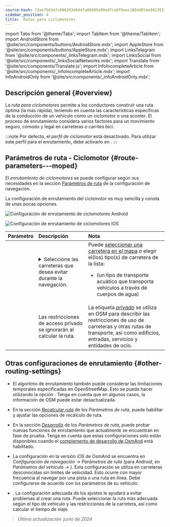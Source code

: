 ```yaml
---
source-hash: f3ae7502efc866393db44fa06909a99ed7ca0f9aec1864d654e84235132cb2f5
sidebar_position: 4
title:  Rutas para ciclomotores
---
```

import Tabs from '@theme/Tabs';
import TabItem from '@theme/TabItem';
import AndroidStore from '@site/src/components/buttons/AndroidStore.mdx';
import AppleStore from '@site/src/components/buttons/AppleStore.mdx';
import LinksTelegram from '@site/src/components/_linksTelegram.mdx';
import LinksSocial from '@site/src/components/_linksSocialNetworks.mdx';
import Translate from '@site/src/components/Translate.js';
import InfoIncompleteArticle from '@site/src/components/_infoIncompleteArticle.mdx';
import InfoAndroidOnly from '@site/src/components/_infoAndroidOnly.mdx';



## Descripción general {#overview}

La *ruta para ciclomotores* permite a los conductores construir una ruta óptima (la más rápida), teniendo en cuenta las características específicas de la conducción de un vehículo como un ciclomotor o una scooter. El proceso de enrutamiento considera varios factores para un movimiento seguro, cómodo y legal en carreteras o carriles bici.

:::note
Por defecto, el *perfil de ciclomotor* está desactivado. Para utilizar este perfil para el enrutamiento, debe activarlo en *<Translate android="true" ids="shared_string_menu,shared_string_settings,application_profiles"/>*.
:::


## Parámetros de ruta - Ciclomotor {#route-parameters---moped}

El *enrutamiento de ciclomotores* se puede configurar según sus necesidades en la sección [Parámetros de ruta](../guidance/navigation-settings.md#route-parameters) de la configuración de navegación.

La configuración de enrutamiento del ciclomotor es muy sencilla y consta de unas pocas opciones.

<Tabs groupId="operating-systems">

<TabItem value="android" label="Android">

![Configuración de enrutamiento de ciclomotores Android](@site/static/img/navigation/routing/moped_routing_andr.png)

</TabItem>

<TabItem value="ios" label="iOS">

![Configuración de enrutamiento de ciclomotores iOS](@site/static/img/navigation/routing/moped_routing_ios.png)

</TabItem>

</Tabs>

| Parámetro | Descripción | Nota |
|:------------|:---------------|:---------------|
| *<Translate android="true" ids="impassable_road"/>* |  <details><summary> Seleccione las carreteras que desea evitar durante la navegación. </summary>![Evitar carreteras Android](@site/static/img/navigation/routing/avoid_moped_android.png) </details>  | Puede [seleccionar una carretera en el mapa](../../map/map-context-menu/#avoid-road) o elegir el(los) tipo(s) de carretera de la lista: <ul><li>[<Translate android="true" ids="routing_attr_avoid_ferries_name"/>](https://wiki.openstreetmap.org/wiki/Ferries) (un tipo de transporte acuático que transporta vehículos a través de cuerpos de agua)</li></ul>|
| *<Translate android="true" ids="routing_attr_allow_private_name"/>* |  Las restricciones de acceso privado se ignorarán al calcular la ruta. | La etiqueta *[privado](https://wiki.openstreetmap.org/wiki/Key:access)* se utiliza en OSM para describir las restricciones de uso de carreteras y otras rutas de transporte, así como edificios, entradas, servicios y entidades de ocio. |


## Otras configuraciones de enrutamiento {#other-routing-settings}

- El algoritmo de enrutamiento también puede considerar las limitaciones temporales especificadas en OpenStreetMap. Esto se puede hacer utilizando la opción *[<Translate android="true" ids="temporary_conditional_routing"/>](../routing/osmand-routing.md#consider-temporary-limitations)*. Tenga en cuenta que en algunos casos, la información de OSM puede estar desactualizada.

- En la sección [*Recalcular ruta*](../../navigation/guidance/navigation-settings.md#recalculate-route) de los *Parámetros de ruta*, puede habilitar y ajustar las opciones de recálculo de ruta.

- En la sección [*Desarrollo*](../guidance/navigation-settings.md#development-settings) de los *Parámetros de ruta*, puede probar nuevas funciones de enrutamiento que actualmente se encuentran en fase de prueba. Tenga en cuenta que estas configuraciones solo están disponibles cuando el [complemento de desarrollo de OsmAnd](../../plugins/development.md) está habilitado.

- La configuración *[<Translate ios="true" ids="road_speeds"/>](../guidance/navigation-settings.md#road-speeds)* en la versión *iOS* de OsmAnd se encuentra en *Configuración de navegación → Parámetros de ruta* (para *Android*, en *Parámetros del vehículo → [<Translate android="true" ids="default_speed_setting_title"/>](../guidance/navigation-settings.md#default-speed--road-speeds)*). Esta configuración se utiliza en carreteras desconocidas sin límites de velocidad. Esto ocurre con mayor frecuencia al navegar por una pista o una ruta en línea. Debe configurarse de acuerdo con los parámetros de su vehículo.

- *[<Translate ios="true" ids="vehicle_parameters"/>](../guidance/navigation-settings.md#vehicle-parameters)*. La configuración adecuada de los ajustes le ayudará a evitar problemas al crear una ruta. Puede seleccionar la ruta más adecuada según el tipo de vehículo y las restricciones de la carretera, así como calcular el tiempo de viaje.

> *Última actualización: junio de 2024*